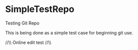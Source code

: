 # SimpleTestRepo
Testing Git Repo

This is being done as a simple test case for beginning git use.

//\\\ Online edit test //\\\

